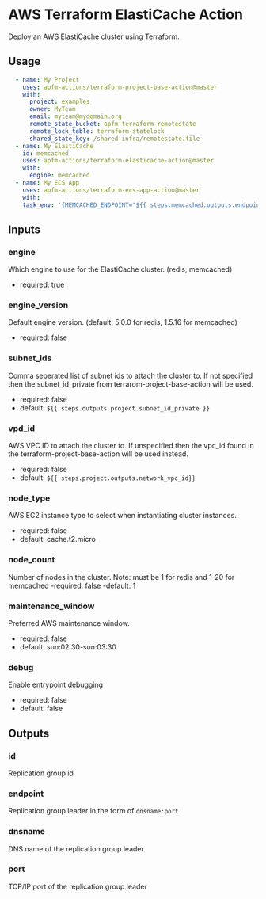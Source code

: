 AWS Terraform ElastiCache Action
================================
Deploy an AWS ElastiCache cluster using Terraform.

Usage
-----
```yaml
  - name: My Project
    uses: apfm-actions/terraform-project-base-action@master
    with:
      project: examples
      owner: MyTeam
      email: myteam@mydomain.org
      remote_state_bucket: apfm-terraform-remotestate
      remote_lock_table: terraform-statelock
      shared_state_key: /shared-infra/remotestate.file
  - name: My ElastiCache
    id: memcached
    uses: apfm-actions/terraform-elasticache-action@master
    with:
      engine: memcached
  - name: My ECS App
    uses: apfm-actions/terraform-ecs-app-action@master
    with:
    task_env: '{MEMCACHED_ENDPOINT="${{ steps.memcached.outputs.endpoint }}"'
```

Inputs
------

### engine
Which engine to use for the ElastiCache cluster. (redis, memcached)
- required: true

### engine_version
Default engine version. (default: 5.0.0 for redis, 1.5.16 for memcached)
- required: false

### subnet_ids
Comma seperated list of subnet ids to attach the cluster to.  If not specified then the subnet_id_private from terrarom-project-base-action will be used.
- required: false
- default: `${{ steps.outputs.project.subnet_id_private }}`

### vpd_id
AWS VPC ID to attach the cluster to. If unspecified then the vpc_id found in
the terraform-project-base-action will be used instead.
- required: false
- default: `${{ steps.project.outputs.network_vpc_id}}`

### node_type
AWS EC2 instance type to select when instantiating cluster instances.
- required: false
- default: cache.t2.micro

### node_count
Number of nodes in the cluster. Note: must be 1 for redis and 1-20 for memcached
-required: false
-default: 1

### maintenance_window
Preferred AWS maintenance window.
- required: false
- default: sun:02:30-sun:03:30

### debug
Enable entrypoint debugging
- required: false
- default: false

Outputs
-------

### id
Replication group id

### endpoint
Replication group leader in the form of `dnsname:port`

### dnsname
DNS name of the replication group leader

### port
TCP/IP port of the replication group leader
